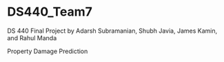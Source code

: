 # DS440_Team7

DS 440 Final Project by Adarsh Subramanian, Shubh Javia, James Kamin, and Rahul Manda

Property Damage Prediction 
